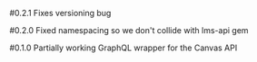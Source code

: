 #0.2.1
Fixes versioning bug

#0.2.0
Fixed namespacing so we don't collide with lms-api gem

#0.1.0
Partially working GraphQL wrapper for the Canvas API
